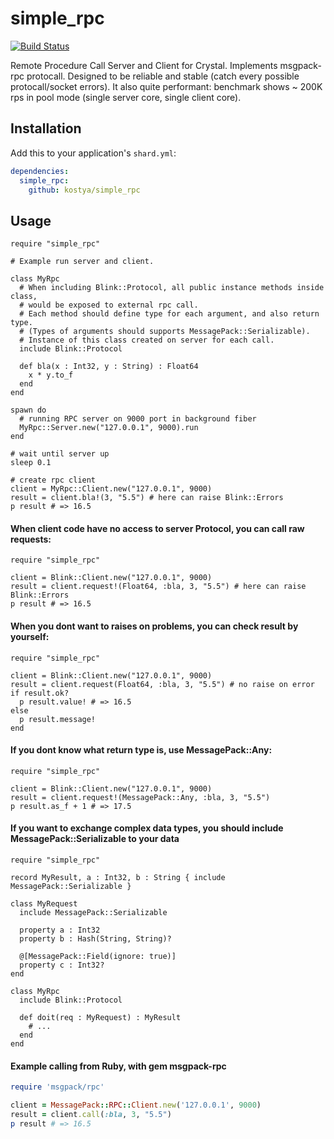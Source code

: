 # simple_rpc

[![Build Status](https://travis-ci.org/kostya/simple_rpc.svg?branch=master)](http://travis-ci.org/kostya/simple_rpc)

Remote Procedure Call Server and Client for Crystal. Implements msgpack-rpc protocall. Designed to be reliable and stable (catch every possible protocall/socket errors). It also quite performant: benchmark shows ~ 200K rps in pool mode (single server core, single client core).

## Installation

Add this to your application's `shard.yml`:

```yaml
dependencies:
  simple_rpc:
    github: kostya/simple_rpc
```

## Usage

```crystal
require "simple_rpc"

# Example run server and client.

class MyRpc
  # When including Blink::Protocol, all public instance methods inside class,
  # would be exposed to external rpc call.
  # Each method should define type for each argument, and also return type.
  # (Types of arguments should supports MessagePack::Serializable).
  # Instance of this class created on server for each call.
  include Blink::Protocol

  def bla(x : Int32, y : String) : Float64
    x * y.to_f
  end
end

spawn do
  # running RPC server on 9000 port in background fiber
  MyRpc::Server.new("127.0.0.1", 9000).run
end

# wait until server up
sleep 0.1

# create rpc client
client = MyRpc::Client.new("127.0.0.1", 9000)
result = client.bla!(3, "5.5") # here can raise Blink::Errors
p result # => 16.5
```

#### When client code have no access to server Protocol, you can call raw requests:
```crystal
require "simple_rpc"

client = Blink::Client.new("127.0.0.1", 9000)
result = client.request!(Float64, :bla, 3, "5.5") # here can raise Blink::Errors
p result # => 16.5
```

#### When you dont want to raises on problems, you can check result by yourself:
```crystal
require "simple_rpc"

client = Blink::Client.new("127.0.0.1", 9000)
result = client.request(Float64, :bla, 3, "5.5") # no raise on error
if result.ok?
  p result.value! # => 16.5
else
  p result.message!
end
```

#### If you dont know what return type is, use MessagePack::Any:
```crystal
require "simple_rpc"

client = Blink::Client.new("127.0.0.1", 9000)
result = client.request!(MessagePack::Any, :bla, 3, "5.5")
p result.as_f + 1 # => 17.5
```

#### If you want to exchange complex data types, you should include MessagePack::Serializable to your data
```crystal
require "simple_rpc"

record MyResult, a : Int32, b : String { include MessagePack::Serializable }

class MyRequest
  include MessagePack::Serializable

  property a : Int32
  property b : Hash(String, String)?

  @[MessagePack::Field(ignore: true)]
  property c : Int32?
end

class MyRpc 
  include Blink::Protocol

  def doit(req : MyRequest) : MyResult
    # ...
  end
end
```

#### Example calling from Ruby, with gem msgpack-rpc
```ruby
require 'msgpack/rpc'

client = MessagePack::RPC::Client.new('127.0.0.1', 9000)
result = client.call(:bla, 3, "5.5")
p result # => 16.5
```
